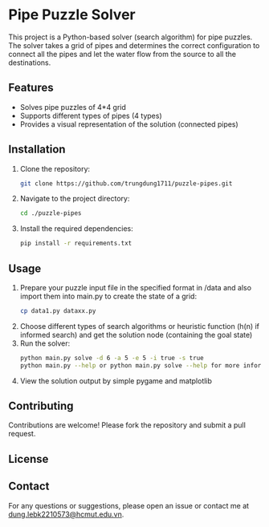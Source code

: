 # Pipe Puzzle Solver

This project is a Python-based solver (search algorithm) for pipe puzzles. The solver takes a grid of pipes and determines the correct configuration to connect all the pipes and let the water flow from the source to all the destinations.

## Features

- Solves pipe puzzles of 4*4 grid
- Supports different types of pipes (4 types)
- Provides a visual representation of the solution (connected pipes)

## Installation

1. Clone the repository:
    ```sh
    git clone https://github.com/trungdung1711/puzzle-pipes.git
    ```
2. Navigate to the project directory:
    ```sh
    cd ./puzzle-pipes
    ```
3. Install the required dependencies:
    ```sh
    pip install -r requirements.txt
    ```

## Usage

1. Prepare your puzzle input file in the specified format in /data and also import them into main.py to create the state of a grid:
    ```sh
    cp data1.py dataxx.py
3. Choose different types of search algorithms or heuristic function (h(n) if informed search) and get the solution node (containing the goal state)
4. Run the solver:
    ```sh
    python main.py solve -d 6 -a 5 -e 5 -i true -s true
    python main.py --help or python main.py solve --help for more information
    ```
5. View the solution output by simple pygame and matplotlib

## Contributing

Contributions are welcome! Please fork the repository and submit a pull request.

## License



## Contact

For any questions or suggestions, please open an issue or contact me at [dung.lebk2210573@hcmut.edu.vn](mailto:dung.lebk2210573@hcmut.edu.vn).

